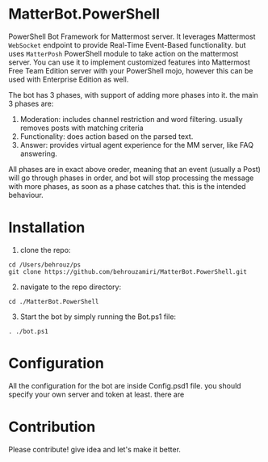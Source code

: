 # MatterBot.PowerShell

PowerShell Bot Framework for Mattermost server.
It leverages Mattermost ```WebSocket``` endpoint to provide Real-Time Event-Based functionality. but uses ```MatterPosh``` PowerShell module to take action on the mattermost server.
You can use it to implement customized features into Mattermost Free Team Edition server with your PowerShell mojo, however this can be used with Enterprise Edition as well.

The bot has 3 phases, with support of adding more phases into it. the main 3 phases are:
1. Moderation: includes channel restriction and word filtering. usually removes posts with matching criteria
2. Functionality: does action based on the parsed text.
3. Answer: provides virtual agent experience for the MM server, like FAQ answering.

All phases are in exact above oreder, meaning that an event (usually a Post) will go through phases in order, and bot will stop processing the message with more phases, as soon as a phase catches that. this is the intended behaviour.

# Installation

1. clone the repo:
```
cd /Users/behrouz/ps
git clone https://github.com/behrouzamiri/MatterBot.PowerShell.git
```
2. navigate to the repo directory:
```
cd ./MatterBot.PowerShell
```
3. Start the bot by simply running the Bot.ps1 file:
```
. ./bot.ps1
```

# Configuration

All the configuration for the bot are inside Config.psd1 file. you should specify your own server and token at least.
there are 

# Contribution
Please contribute! give idea and let's make it better.
